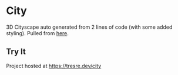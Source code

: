 # City
3D Cityscape auto generated from 2 lines of code (with some added styling). Pulled from [here](https://twitter.com/KilledByAPixel/status/1517294627996545024).

## Try It
Project hosted at https://tresre.dev/city
